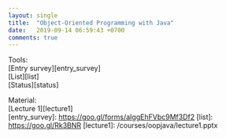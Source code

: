 ```yaml
---
layout: single
title:  "Object-Oriented Programming with Java"
date:   2019-09-14 06:59:43 +0700
comments: true
---
```

Tools:  
[Entry survey][entry_survey]  
[List][list]  
[Status][status]

Material:  
[Lecture 1][lecture1]  
[entry_survey]: https://goo.gl/forms/aIggEhFVbc9Mf3Df2
[list]: https://goo.gl/Rk3BNR
[lecture1]: /courses/oopjava/lecture1.pptx